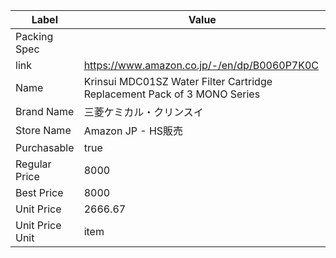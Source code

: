 | Label           | Value                                                                    |
| --------------- | ------------------------------------------------------------------------ |
| Packing Spec    |                                                                          |
| link            | https://www.amazon.co.jp/-/en/dp/B0060P7K0C                              |
| Name            | Krinsui MDC01SZ Water Filter Cartridge Replacement Pack of 3 MONO Series |
| Brand Name      | 三菱ケミカル・クリンスイ                                                             |
| Store Name      | Amazon JP - HS販売                                                         |
| Purchasable     | true                                                                     |
| Regular Price   | 8000                                                                     |
| Best Price      | 8000                                                                     |
| Unit Price      | 2666.67                                                                  |
| Unit Price Unit | item                                                                     |
